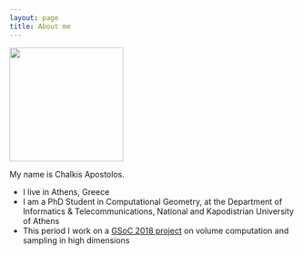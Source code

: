 ```yaml
---
layout: page
title: About me
---
```

<img src="https://github.com/TolisChal/TolisChal.github.io/blob/master/img/mypic.jpg?raw=true" width="200" height="200" />  

  
My name is Chalkis Apostolos.

- I live in Athens, Greece  
- I am a PhD Student in Computational Geometry, at the Department of Informatics & Telecommunications, National and Kapodistrian University of Athens  
- This period I work on a [GSoC 2018 project](https://tolischal.github.io/GSoC2018/) on volume computation and sampling in high dimensions
